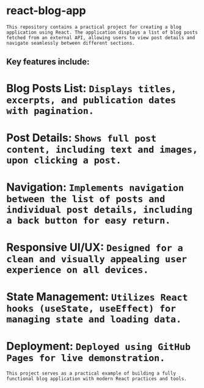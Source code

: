 # react-blog-app

`This repository contains a practical project for creating a blog application using React. The application displays a list of blog posts fetched from an external API, allowing users to view post details and navigate seamlessly between different sections.`

## Key features include:

# Blog Posts List: `Displays titles, excerpts, and publication dates with pagination.`

# Post Details: `Shows full post content, including text and images, upon clicking a post.`

# Navigation: `Implements navigation between the list of posts and individual post details, including a back button for easy return.`

# Responsive UI/UX: `Designed for a clean and visually appealing user experience on all devices.`

# State Management: `Utilizes React hooks (useState, useEffect) for managing state and loading data.`

# Deployment: `Deployed using GitHub Pages for live demonstration.`

`This project serves as a practical example of building a fully functional blog application with modern React practices and tools.`

